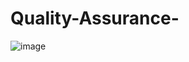 # Quality-Assurance-
![image](https://user-images.githubusercontent.com/92337987/213921181-6eb43e85-2c28-4e19-82df-eb9d2e544704.png)
